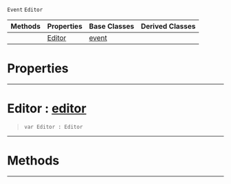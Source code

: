  `Event` `Editor`



|Methods|Properties|Base Classes|Derived Classes|
|---|---|---|---|
| |[Editor](editorevent.md#editor-zilch-engine-docum)|[event](event.md)| |


 #  Properties


---  
 #  Editor : [editor](editor.md)

> 
> ```TS:Nada
> var Editor : Editor


---  
 #  Methods


---  
 

 